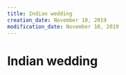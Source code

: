 ```yaml
---
title: Indian wedding
creation_date: November 10, 2019
modification_date: November 10, 2019
---
```



# Indian wedding

